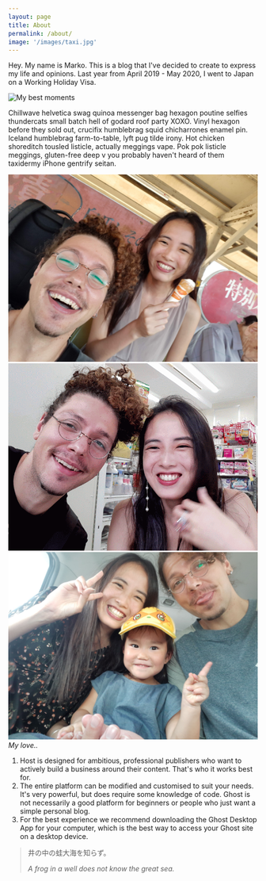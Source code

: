 ```yaml
---
layout: page
title: About
permalink: /about/
image: '/images/taxi.jpg'
---
```


Hey. My name is Marko. This is a blog that I've decided to create to express my life and opinions. Last year from April 2019 - May 2020, I went to Japan on a Working Holiday Visa. 

![My best moments]({{site.baseurl}}/images/deer.jpg)

Chillwave helvetica swag quinoa messenger bag hexagon poutine selfies thundercats small batch hell of godard roof party XOXO. Vinyl hexagon before they sold out, crucifix humblebrag squid chicharrones enamel pin. Iceland humblebrag farm-to-table, lyft pug tilde irony.
Hot chicken shoreditch tousled listicle, actually meggings vape. Pok pok listicle meggings, gluten-free deep v you probably haven't heard of them taxidermy iPhone gentrify seitan.

<div class="gallery-box">
  <div class="gallery">
    <img src="/images/mayuko1.jpg">
    <img src="/images/mayuko3.gif">
    <img src="/images/mayuko2.jpg">
  </div>
  <em>My love..</em>
</div>

1. Host is designed for ambitious, professional publishers who want to actively build a business around their content. That's who it works best for.
2. The entire platform can be modified and customised to suit your needs. It's very powerful, but does require some knowledge of code. Ghost is not necessarily a good platform for beginners or people who just want a simple personal blog.
3. For the best experience we recommend downloading the Ghost Desktop App for your computer, which is the best way to access your Ghost site on a desktop device.

> 井の中の蛙大海を知らず。
>
> <cite>A frog in a well does not know the great sea.</cite>
